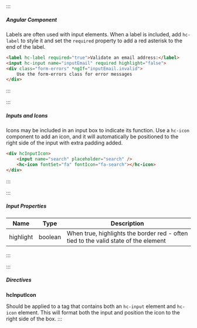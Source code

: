 :::
##### Angular Component
Labels are often used with input elements.  When a label is included, add `hc-label` to style it and set the `required` property to add a red asterisk to the end of the label.

``` html
<label hc-label required="true">Validate an email address:</label>
<input hc-input name="inputEmail" required highlight="false">
<div class="form-errors" *ngIf="inputEmail.invalid">
    Use the form-errors class for error messages
</div>
```
:::

:::
##### Inputs and Icons
Icons may be included in an input box to indicate its function.  Use a `hc-icon` component to add an icon, and it will automatically be positioned to the right side of the input with extra padding added.

``` html
<div hcInputIcon>
    <input name="search" placeholder="search" />
    <hc-icon fontSet="fa" fontIcon="fa-search"></hc-icon>
</div>
```
:::

:::
##### Input Properties
| Name | Type | Description |
| - | - | - |
|highlight|boolean|When true, highlights the border red - often tied to the valid state of the element|
:::

:::
##### Directives
**hcInputIcon**

Should be applied to a tag that contains both an `hc-input` element and `hc-icon` element.  This will format both the input and position the icon to the right side of the box.
:::
